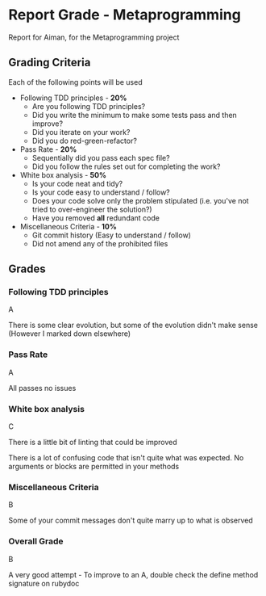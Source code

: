 # Report Grade - Metaprogramming

Report for Aiman, for the Metaprogramming project

## Grading Criteria

Each of the following points will be used
* Following TDD principles - **20%**
  * Are you following TDD principles?
  * Did you write the minimum to make some tests pass and then improve?
  * Did you iterate on your work?
  * Did you do red-green-refactor?
* Pass Rate - **20%**
  * Sequentially did you pass each spec file?
  * Did you follow the rules set out for completing the work?
* White box analysis - **50%**
  * Is your code neat and tidy?
  * Is your code easy to understand / follow?
  * Does your code solve only the problem stipulated (i.e. you've not tried to over-engineer the solution?)
  * Have you removed **all** redundant code
* Miscellaneous Criteria - **10%**
  * Git commit history (Easy to understand / follow)
  * Did not amend any of the prohibited files

## Grades

### Following TDD principles

A

There is some clear evolution, but some of the evolution didn't make sense (However I marked down elsewhere)

### Pass Rate

A

All passes no issues

### White box analysis

C

There is a little bit of linting that could be improved

There is a lot of confusing code that isn't quite what was expected. No arguments or blocks are permitted in
your methods

### Miscellaneous Criteria

B

Some of your commit messages don't quite marry up to what is observed

### Overall Grade

B

A very good attempt - To improve to an A, double check the define method signature on rubydoc
